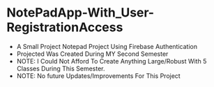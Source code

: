 # NotePadApp-With_User-RegistrationAccess
- A Small Project Notepad Project Using Firebase Authentication 
- Projected Was Created During MY Second Semester 
- NOTE: I Could Not Afford To Create Anything Large/Robust With 5 Classes During This Semester.
- NOTE: No future Updates/Improvements For This Project
